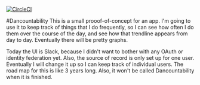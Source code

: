 [![CircleCI](https://circleci.com/gh/soydantaylor/dancountability.svg?style=svg&circle-token=deca461ece0df933a7846222a1775cec8be8bd39)](https://circleci.com/gh/soydantaylor/dancountability)

#Dancountability
This is a small prooof-of-concept for an app.  I'm going to use it to keep track of things that I do frequently, so I can see how often I do them over the course of the day, and see how that trendline appears from day to day.  Eventually there will be pretty graphs.

Today the UI is Slack, because I didn't want to bother with any OAuth or identity federation yet.  Also, the source of record is only set up for one user.  Eventually I will change it up so I can keep track of individual users.  The road map for this is like 3 years long.  Also, it won't be called Dancountability when it is finished.
